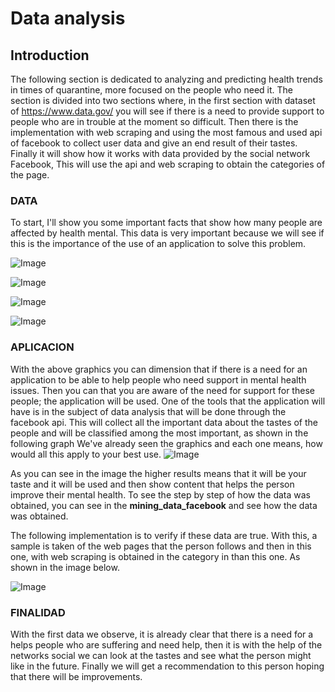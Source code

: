# Data analysis

## Introduction
The following section is dedicated to analyzing and predicting health trends in times 
of quarantine, more focused on the people who need it. The section is divided into two 
sections where, in the first section with dataset of https://www.data.gov/ you will see
if there is a need to provide support to people who are in trouble at the moment 
so difficult. Then there is the implementation with web scraping and using the most famous and used 
api of facebook to collect user data and give an end result of their tastes.
Finally it will show how it works with data provided by the social network Facebook,
This will use the api and web scraping to obtain the categories of the page.

### DATA
To start, I'll show you some important facts that show how many people are affected by health
mental. This data is very important because we will see if this is the importance of the use of
an application to solve this problem.


![Image](https://github.com/ladiidie5/TechLabs-Project/blob/master/analysis_data/graphics/gob_invest.png)

![Image](https://github.com/ladiidie5/TechLabs-Project/blob/master/analysis_data/graphics/invest_time.png)

![Image](https://github.com/ladiidie5/TechLabs-Project/blob/master/analysis_data/graphics/to_cir.png)

![Image](https://github.com/ladiidie5/TechLabs-Project/blob/master/analysis_data/graphics/vil_PDF.png)


### APLICACION
With the above graphics you can dimension that if there is a need for an application
to be able to help people who need support in mental health issues. Then you can 
that you are aware of the need for support for these people; the application will be used.
One of the tools that the application will have is in the subject of data analysis that will be done 
through the facebook api. This will collect all the important data about the tastes of the
people and will be classified among the most important, as shown in the following graph
We've already seen the graphics and each one means, how would all this apply to your best
use.
![Image](https://github.com/ladiidie5/TechLabs-Project/blob/master/analysis_data/graphics/face_gr.png)


As you can see in the image the higher results means that it will be your taste and it will be used
and then show content that helps the person improve their mental health.
To see the step by step of how the data was obtained, you can see in the 
**mining_data_facebook** and see how the data was obtained.

The following implementation is to verify if these data are true. With this, a sample is taken
of the web pages that the person follows and then in this one, with web scraping is obtained in the category in
than this one. As shown in the image below.

![Image](https://github.com/ladiidie5/TechLabs-Project/blob/master/analysis_data/graphics/imagenes.png)

### FINALIDAD
With the first data we observe, it is already clear that there is a need for a
helps people who are suffering and need help, then it is with the help of the networks
social we can look at the tastes and see what the person might like in the future.
Finally we will get a recommendation to this person hoping that there will be improvements.
